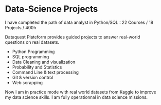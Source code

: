 # Data-Science Projects

I have completed the path of data analyst in Python/SQL : 22 Courses / 18 Projects / 400h

Dataquest Plateform provides guided projects to answer real-world questions on real datasets.

- Python Programming 
- SQL programming
- Data Cleaning and visualization
- Probability and Statistics
- Command Line & text processing
- Git & version control
- Web scrapping

Now I am in practice mode with real world datasets from Kaggle to improve my data science skills.
I am fully operationnal in data science missions.


